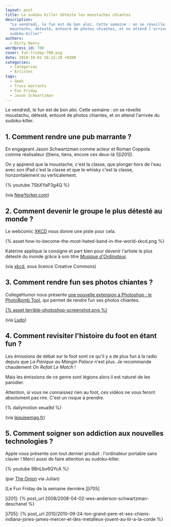 ```yaml
---
layout: post
title: Le sudoku killer déteste les moustaches chiantes
description:
  "Le vendredi, le fun est de bon aloi. Cette semaine : on se réveille
  moustachu, détesté, entouré de photos chiantes, et on attend l'arrivée du
  sudoku-killer"
authors:
  - Dirty Henry
wordpress_id: 708
cover: fun-friday-708.png
date: 2010-10-01 16:22:20 +0200
categories:
  - Catégories
  - Artistes
tags:
  - Geek
  - Trucs marrants
  - Fun Friday
  - Jason Schwartzman
---
```


Le vendredi, le fun est de bon aloi. Cette semaine : on se réveille moustachu,
détesté, entouré de photos chiantes, et on attend l'arrivée du sudoku-killer.

## 1. Comment rendre une pub marrante ?

En engageant Jason Schwartzman comme acteur et Roman Coppola comme réalisateur
([tiens, tiens, encore ces deux-là !][i201]).

On y apprend que la moustache, c'est la classe, que plonger hors de l'eau avec
son iPad c'est la classe et que le whisky c'est la classe, horizontalement ou
verticalement.

{% youtube 7SbXYaP3g4Q %}

(via
[NewYorker.com](http://www.newyorker.com/online/blogs/newsdesk/2010/09/jason-schwartzman-ipad-video.html))

## 2. Comment devenir le groupe le plus détesté au monde ?

Le webcomic [XKCD](http://xkcd.com/780/) nous donne une piste pour cela.

{% asset how-to-become-the-most-hated-band-in-the-world-xkcd.png %}

Katerine applique la consigne et part bien pour devenir l'artiste le plus
détesté du monde grâce à son titre
[_Musique d'Ordinateur_](http://www.deezer.com/listen-7045903).

(via [xkcd](http://xkcd.com), sous licence Creative Commons)

## 3. Comment rendre fun ses photos chiantes ?

CollegeHumor nous présente
[une nouvelle extension à Photoshop : le PhotoBomb Tool](http://www.collegehumor.com/video:1940686),
qui permet de rendre fun ses photos chiantes.

[{% asset terrible-photoshop-screenshot.png %}](http://www.collegehumor.com/video:1940686)

(via [Ludo](http://www.geeek.org/post/photoshop-cs11-et-le-photobomb-tool-892))

## 4. Comment revisiter l'histoire du foot en étant fun ?

Les émissions de débat sur le foot sont ce qu'il y a de plus fun à la radio
depuis que _La Panique au Mangin Palace_ n'est plus. Je recommande chaudement
_On Refait Le Match_ !

Mais les émissions de ce genre sont légions alors il est naturel de les
parodier.

Attention, si vous ne connaissez rien au foot, ces vidéos ne vous feront
absolument pas rire. C'est un risque à prendre.

{% dailymotion xeua9d %}

(via
[lequipemag.fr](http://www.lequipemag.fr/EquipeMag/Blogs/les-deux-dingues-de-l-after-20100916_183228.html))

## 5. Comment soigner son addiction aux nouvelles technologies ?

Apple vous présente son tout dernier produit : l'ordinateur portable sans
clavier ! Merci aussi de faire attention au sudoku-killer.

{% youtube 9BnLbv6QYcA %}

(par [The Onion](http://www.theonion.com/) via Julian)

[Le Fun Friday de la semaine dernière.][i705]

[i201]: {% post_url 2008/2008-04-02-wes-anderson-schwartzman-deschanel %}

[i705]:
{% post_url 2010/2010-09-24-ton-grand-pere-et-ses-chiens-indiana-jones-james-mercer-et-des-metalleux-jouent-au-tir-a-la-corde %}
